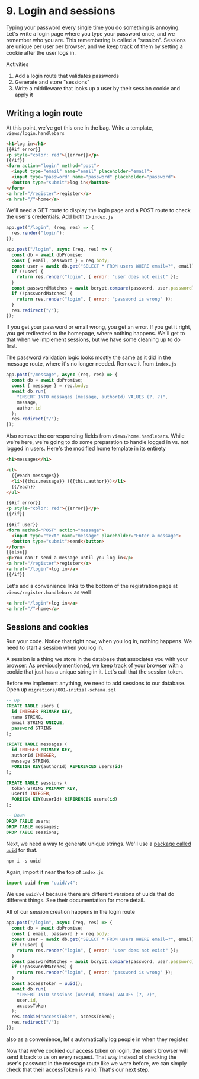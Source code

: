 # 9. Login and sessions

Typing your password every single time you do something is annoying. Let's write a login
page where you type your password once, and we remember who you are. This remembering
is called a "session". Sessions are unique per user per browser, and we keep track of them
by setting a cookie after the user logs in.

Activities

1. Add a login route that validates passwords
2. Generate and store "sessions"
3. Write a middleware that looks up a user by their session cookie and apply it

## Writing a login route

At this point, we've got this one in the bag. Write a template, `views/login.handlebars`

```HTML
<h1>log in</h1>
{{#if error}}
<p style="color: red">{{error}}</p>
{{/if}}
<form action="login" method="post">
  <input type="email" name="email" placeholder="email">
  <input type="password" name="password" placeholder="password">
  <button type="submit">log in</button>
</form>
<a href="/register">register</a>
<a href="/">home</a>
```

We'll need a GET route to display the login page and a POST route to check the user's credentials.
Add both to `index.js`

```javascript
app.get("/login", (req, res) => {
  res.render("login");
});

app.post("/login", async (req, res) => {
  const db = await dbPromise;
  const { email, password } = req.body;
  const user = await db.get("SELECT * FROM users WHERE email=?", email);
  if (!user) {
    return res.render("login", { error: "user does not exist" });
  }
  const passwordMatches = await bcrypt.compare(password, user.password);
  if (!passwordMatches) {
    return res.render("login", { error: "password is wrong" });
  }
  res.redirect("/");
});
```

If you get your password or email wrong, you get an error. If you get it right, you get redirected to the
homepage, where nothing happens. We'll get to that when we implement sessions, but we have some cleaning
up to do first.

The password validation logic looks mostly the same as it did in the message route, where it's no
longer needed. Remove it from `index.js`

```javascript
app.post("/message", async (req, res) => {
  const db = await dbPromise;
  const { message } = req.body;
  await db.run(
    "INSERT INTO messages (message, authorId) VALUES (?, ?)",
    message,
    author.id
  );
  res.redirect("/");
});
```

Also remove the corresponding fields from `views/home.handlebars`. While we're here, we're going
to do some preparation to handle logged in vs. not logged in users. Here's the modified home template
in its entirety

```HTML
<h1>messages</h1>

<ul>
  {{#each messages}}
  <li>{{this.message}} ({{this.author}})</li>
  {{/each}}
</ul>

{{#if error}}
<p style="color: red">{{error}}</p>
{{/if}}

{{#if user}}
<form method="POST" action="message">
  <input type="text" name="message" placeholder="Enter a message">
  <button type="submit">send</button>
</form>
{{else}}
<p>You can't send a message until you log in</p>
<a href="/register">register</a>
<a href="/login">log in</a>
{{/if}}
```

Let's add a convenience links to the bottom of the registration page at `views/register.handlebars` as well

```HTML
<a href="/login">log in</a>
<a href="/">home</a>
```

## Sessions and cookies

Run your code. Notice that right now, when you log in, nothing happens.
We need to start a session when you log in.

A session is a thing we store in the database that associates you with your browser.
As previously mentioned, we keep track of your browser with a cookie that just has a unique
string in it. Let's call that the session token.

Before we implement anything, we need to add sessions to our database. Open up `migrations/001-initial-schema.sql`

```SQL
-- Up
CREATE TABLE users (
  id INTEGER PRIMARY KEY,
  name STRING,
  email STRING UNIQUE,
  password STRING
);

CREATE TABLE messages (
  id INTEGER PRIMARY KEY,
  authorId INTEGER,
  message STRING,
  FOREIGN KEY(authorId) REFERENCES users(id)
);

CREATE TABLE sessions (
  token STRING PRIMARY KEY,
  userId INTEGER,
  FOREIGN KEY(userId) REFERENCES users(id)
);

-- Down
DROP TABLE users;
DROP TABLE messages;
DROP TABLE sessions;
```

Next, we need a way to generate unique strings. We'll use a
[package called `uuid`](https://www.npmjs.com/package/uuid) for that.

```
npm i -s uuid

```

Again, import it near the top of `index.js`

```javascript
import uuid from "uuid/v4";
```

We use `uuid/v4` because there are different versions of uuids that do different things.
See their documentation for more detail.

All of our session creation happens in the login route

```javascript
app.post("/login", async (req, res) => {
  const db = await dbPromise;
  const { email, password } = req.body;
  const user = await db.get("SELECT * FROM users WHERE email=?", email);
  if (!user) {
    return res.render("login", { error: "user does not exist" });
  }
  const passwordMatches = await bcrypt.compare(password, user.password);
  if (!passwordMatches) {
    return res.render("login", { error: "password is wrong" });
  }
  const accessToken = uuid();
  await db.run(
    "INSERT INTO sessions (userId, token) VALUES (?, ?)",
    user.id,
    accessToken
  );
  res.cookie("accessToken", accessToken);
  res.redirect("/");
});
```

also as a convenience, let's automatically log people in when they register.

Now that we've cookied our access token on login, the user's browser will send it back to us
on every request. That way instead of checking the user's password in the message route like we were
before, we can simply check that their accessToken is valid. That's our next step.
